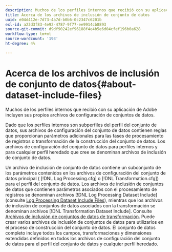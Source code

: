 ```yaml
---
description: Muchos de los perfiles internos que recibió con su aplicación de Adobe incluyen sus propios archivos de configuración de conjuntos de datos.
title: Acerca de los archivos de inclusión de conjunto de datos
uuid: e04d412e-7d73-4a7d-b0b6-0c2347c6201b
exl-id: a23d3f83-4e92-4787-9f77-ee9914cb8893
source-git-commit: d9df90242ef96188f4e4b5e6d04cfef196b0a628
workflow-type: tm+mt
source-wordcount: '193'
ht-degree: 4%

---
```


# Acerca de los archivos de inclusión de conjunto de datos{#about-dataset-include-files}

Muchos de los perfiles internos que recibió con su aplicación de Adobe incluyen sus propios archivos de configuración de conjuntos de datos.

Dado que los perfiles internos son subperfiles del perfil del conjunto de datos, sus archivos de configuración del conjunto de datos contienen reglas que proporcionan parámetros adicionales para las fases de procesamiento de registros o transformación de la construcción del conjunto de datos. Los archivos de configuración del conjunto de datos para perfiles internos y para cualquier perfil heredado que cree se denominan archivos de inclusión de conjunto de datos.

Un archivo de inclusión de conjunto de datos contiene un subconjunto de los parámetros contenidos en los archivos de configuración del conjunto de datos principal ( [!DNL Log Processing.cfg] o [!DNL Transformation.cfg]) para el perfil del conjunto de datos. Los archivos de inclusión de conjuntos de datos que contienen parámetros asociados con el procesamiento de registros se denominan archivos [!DNL Log Processing Dataset Include] (consulte [Log Processing Dataset Include Files](../../../home/c-dataset-const-proc/c-dataset-inc-files/c-types-dataset-inc-files/c-log-proc-dataset-inc-files/c-log-proc-dataset-inc-files.md#concept-999475a22519432e98844622ca95b6ab)), mientras que los archivos de inclusión de conjuntos de datos asociados con la transformación se denominan archivos [!DNL Transformation Dataset Include]. Consulte [Archivos de inclusión de conjuntos de datos de transformación](../../../home/c-dataset-const-proc/c-dataset-inc-files/c-types-dataset-inc-files/c-trans-dataset-inc-files.md#concept-c64aa78ed9ce40b8a0f4932c82ff5ace). Puede crear varios archivos de inclusión de conjuntos de datos para utilizarlos en el proceso de construcción del conjunto de datos. El conjunto de datos completo incluye todos los campos, transformaciones y dimensiones extendidas definidos en todos los archivos de configuración del conjunto de datos para el perfil del conjunto de datos y cualquier perfil heredado.
